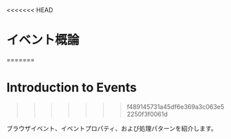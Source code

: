 <<<<<<< HEAD
# イベント概論
=======
# Introduction to Events
>>>>>>> f489145731a45df6e369a3c063e52250f3f0061d

ブラウザイベント、イベントプロパティ、および処理パターンを紹介します。
